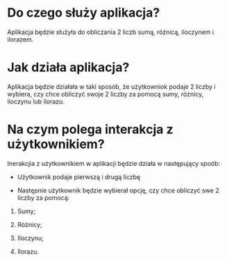 # Do czego służy aplikacja?

Aplikacja będzie służyła do obliczania 2 liczb sumą, różnicą, iloczynem i ilorazem.

# Jak działa aplikacja?

Aplikacja będzie działała w taki sposób, że użytkowniok podaje 2 liczby i wybiera, czy chce obliczyć swoje 2 liczby za pomocą sumy, różnicy, iloczynu lub ilorazu.

# Na czym polega interakcja z użytkownikiem?

Inerakcjia z użytkownikiem w aplikacji będzie działa w następujący spoób:

- Użytkownik podaje pierwszą i drugą liczbę
  
- Następnie użytkownik będzie wybierał opcję, czy chce obliczyć swe 2 liczby za pomocą:

1.  Sumy;

2. Różnicy;

3. Iloczynu;

4. Ilorazu.
